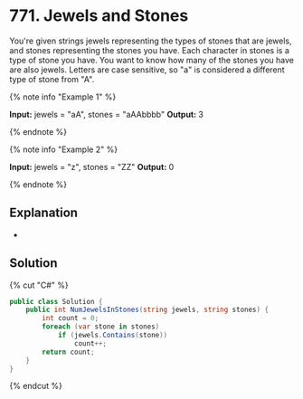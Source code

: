 # 771. Jewels and Stones

You're given strings jewels representing the types of stones that are jewels, and stones representing the stones you have. Each character in stones is a type of stone you have. You want to know how many of the stones you have are also jewels. Letters are case sensitive, so "a" is considered a different type of stone from "A".

{% note info "Example 1" %}

**Input:** jewels = "aA", stones = "aAAbbbb"
**Output:** 3

{% endnote %}

{% note info "Example 2" %}

**Input:** jewels = "z", stones = "ZZ"
**Output:** 0

{% endnote %}

## Explanation
-

## Solution
{% cut "C#" %}
```cs
public class Solution {
    public int NumJewelsInStones(string jewels, string stones) {
        int count = 0;
        foreach (var stone in stones)
            if (jewels.Contains(stone))
                count++;
        return count;
    }
}
```
{% endcut %}